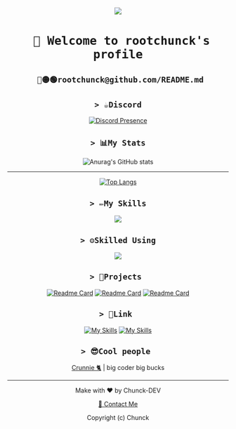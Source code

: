 

<h1><p align="center">
  <img src="https://cdnchunk.gq/branding/content/external/github/textreadmebig.png" />
</h1>
<h2>
<div align="center" line-spacing="0"> 
  
## ``` 👋 Welcome to rootchunck's profile```
</div>
</h2>  
<div align="center">
  
  ## ``` 🔴🟡🟢rootchunck@github.com/README.md```
</div>
<div align="center" line-spacing="0">
  
## ```> ☕Discord```
  [![Discord Presence](https://lanyard.cnrad.dev/api/943578582247157810)](https://discord.com/users/943578582247157810)
  
## ```> 📊My Stats```
  ![Anurag's GitHub stats](https://github-readme-stats.vercel.app/api?username=CommanderNat&show_icons=true&theme=radical)
  <hr   />
  
  [![Top Langs](https://github-readme-stats.vercel.app/api/top-langs/?username=CommanderNat&show_icons=true&theme=radical&layout=compact)](https://github.com/anuraghazra/github-readme-stats)

<div align="center" line-spacing="0">
  
## ```> ✏️My Skills```
<p align="center">
    <img src="https://skillicons.dev/icons?i=html,css,js,py,php,dotnet,discord,bots," />
  
<div align="center" line-spacing="0">
  
## ```> ⚙️Skilled Using```
  <p align="center">
    <img src="https://skillicons.dev/icons?i=linux,raspberrypi,visualstudio,vscode,unreal,github,discord" />
  </a>
</p>
  
## ```> 📄Projects ```
[![Readme Card](https://github-readme-stats.vercel.app/api/pin/?username=CommanderNat&show_icons=true&theme=radical&repo=ForseeTTS)](https://github.com/qweryydev/ForseeTTS)
[![Readme Card](https://github-readme-stats.vercel.app/api/pin/?username=CommanderNat&show_icons=true&theme=radical&repo=Easy-Spammer.py)](https://github.com/qweryydev/Easy-Spammer.py)
[![Readme Card](https://github-readme-stats.vercel.app/api/pin/?username=CommanderNat&show_icons=true&theme=radical&repo=EasyPasswordGen.py)](https://github.com/qweryydev/EasyPasswordGen.py)  
  
## ```> 🔗Link ```
[![My Skills](https://skillicons.dev/icons?i=instagram&perline=1)](https://www.instagram.com/qweryy.dev/)
[![My Skills](https://skillicons.dev/icons?i=twitter&perline=1)](https://twitter.com/qweryy_dev)
## ```> 😎Cool people ```
  <p><a href="https://github.com/Crunnie">Crunnie 🐈</a> | big coder big bucks </p>
  <hr  />
<div align="center">
<p>Make with ❤️ by Chunck-DEV</p>
<p><a href="mailto:contact@rootchunck.tk">📧 Contact Me</a>
  <p>Copyright (c) Chunck<p>

</div>

